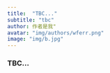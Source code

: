 ```yaml
---
title:  "TBC..."
subtitle: "tbc"
author: 作者是我"
avatar: "img/authors/wferr.png"
image: "img/b.jpg"
---
```


### TBC...
